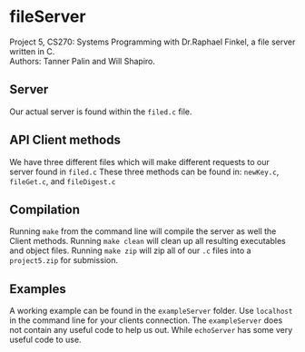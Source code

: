 # fileServer
Project 5, CS270: Systems Programming with Dr.Raphael Finkel, a file server written in C.<br/> Authors: Tanner Palin and Will Shapiro.

## Server
Our actual server is found within the `filed.c` file.

## API Client methods
We have three different files which will make different requests to our server found in `filed.c`
These three methods can be found in: `newKey.c`, `fileGet.c`, and `fileDigest.c`

## Compilation
Running `make` from the command line will compile the server as well the Client methods.
Running `make clean` will clean up all resulting executables and object files.
Running `make zip` will zip all of our `.c` files into a `project5.zip` for submission.

## Examples
A working example can be found in the `exampleServer` folder. Use `localhost` in the command line for your clients connection. The
`exampleServer` does not contain any useful code to help us out. While `echoServer` has some very useful code to use.
